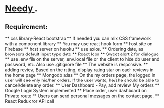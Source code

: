 # [Needy ](https://needy-bd.web.app/).

## Requirement:

** css library-React bootstrap
** If needed you can mix CSS framework with a component library
** You may use react hook form
** host site on Firebase
** host server on heroku
** use axios.
** Ordering date, as browsers default input type date
** React Icon
** Sweet alert 2 for dialogue
** use .env file on the server, .env.local file on the client to hide db user and password, etc. Also use .gitignore file
** The website is responsive.
** adding review, Based on the rating, display rating star on each reviews in the home page
** Mongodb atlas
** On the my orders page, the logged in user will see only his/her orders. If the user wants, he/she should be able to cancel/delete any order.
** User Dashboard - Pay, add review, My orders
** Google Login System implemented
** Place order, user dashboard on Private route
** Users can send personal messages on the contact page.
\*\* React Redux for API call
